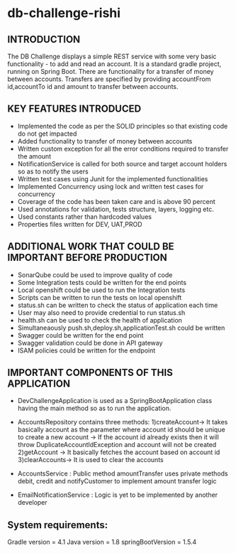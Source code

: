# db-challenge-rishi
   
INTRODUCTION
------------   
   
The DB Challenge displays a simple REST service with some very basic functionality - to add and read an account.
It is a standard gradle project, running on Spring Boot. 
There are functionality for a transfer of money between accounts.
Transfers are specified by providing accountFrom id,accountTo id and amount to transfer between accounts.

KEY FEATURES INTRODUCED
------------------------
* Implemented the code as per the SOLID principles so that existing code do not get impacted
* Added functionality to transfer of money between accounts
* Written custom exception for all the error conditions required to transfer the amount
* NotificationService is called for both source and target account holders so as to notify the users
* Written test cases using Junit for the implemented functionalities
* Implemented Concurrency using lock and written test cases for concurrency
* Coverage of the code has been taken care and is above 90 percent
* Used annotations for validation, tests structure, layers, logging etc.
* Used constants rather than hardcoded values
* Properties files written for DEV, UAT,PROD


ADDITIONAL WORK THAT COULD BE IMPORTANT BEFORE PRODUCTION
----------------------------------------------------------

 * SonarQube could be used to improve quality of code
 * Some Integration tests could be written for the end points
 * Local openshift could be used to run the Integration tests
 * Scripts can be written to run the tests on local openshift
 * status.sh can be written to check the status of application each time
 * User may also need to provide credential to run status.sh
 * health.sh can be used to check the health of application
 * Simultaneaously push.sh,deploy.sh,applicationTest.sh could be written
 * Swagger could be written for the end point
 * Swagger validation could be done in API gateway
 * ISAM policies could be written for the endpoint
 
  IMPORTANT COMPONENTS OF THIS APPLICATION
 --------------------------------------
* DevChallengeApplication is used as a SpringBootApplication class having the main method  so as to run the application.
* AccountsRepository contains three methods:
    1)createAccount->  It takes basically account as the parameter where account id should be unique to create a new account
                   ->  If the account id already exists then it will throw DuplicateAccountIdException and account will not be created
    2)getAccount   ->  It  basically fetches the account based on account id
    3)clearAccounts->  It is used to clear the accounts

* AccountsService : Public method amountTransfer  uses private methods debit, credit and notifyCustomer to implement amount transfer logic
* EmailNotificationService : Logic is yet to be implemented by another developer


System requirements:
-------------------------
Gradle version = 4.1 
Java version = 1.8
springBootVersion = 1.5.4


